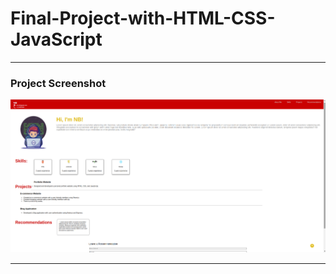 # Final-Project-with-HTML-CSS-JavaScript


--------

### Project Screenshot
![](https://github.com/natnael-bayisa/IBM-final-project/blob/main/portfolio.png)

---